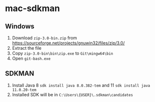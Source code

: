 # mac-sdkman

## Windows 

1. Download `zip-3.0-bin.zip` from https://sourceforge.net/projects/gnuwin32/files/zip/3.0/
2. Extract the file
3. Copy `zip-3.0-bin\bin\zip.exe` to `Git\mingw64\bin`
4. Open `git-bash.exe`

## SDKMAN

1. Install Java 8 `sdk install java 8.0.382-tem` and 11 `sdk install java 11.0.20-tem`
2. Installed SDK will be in `C:\Users\{USER}\.sdkman\candidates`
